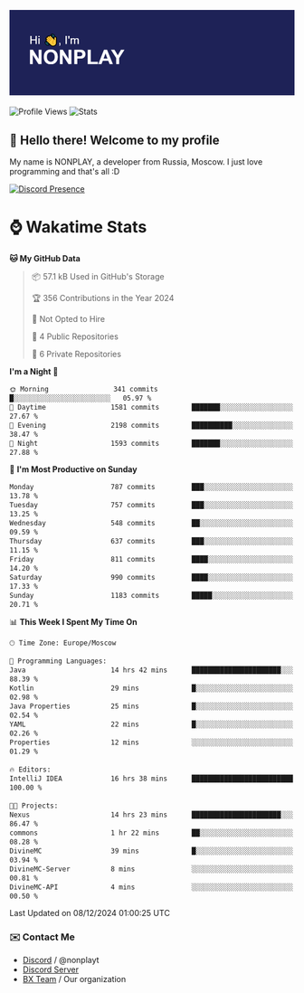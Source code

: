 ![Discord Presence](./header.png)
<br></br>
![Profile Views](https://komarev.com/ghpvc/?username=NONPLAYT&color=blue&style=for-the-badge)
![Stats](https://img.shields.io/badge/0%25-OPTIMIZED-orange?style=for-the-badge)


## :wave: Hello there! Welcome to my profile

My name is NONPLAY, a developer from Russia, Moscow. I just love programming and that's all :D

[![Discord Presence](https://lanyard.cnrad.dev/api/597087584090587177?showDisplayName=true)](https://discord.com/users/597087584090587177) 

# ⌚ Wakatime Stats

<!--START_SECTION:waka-->
**🐱 My GitHub Data** 

> 📦 57.1 kB Used in GitHub's Storage 
 > 
> 🏆 356 Contributions in the Year 2024
 > 
> 🚫 Not Opted to Hire
 > 
> 📜 4 Public Repositories 
 > 
> 🔑 6 Private Repositories 
 > 
**I'm a Night 🦉** 

```text
🌞 Morning                341 commits         █░░░░░░░░░░░░░░░░░░░░░░░░   05.97 % 
🌆 Daytime                1581 commits        ███████░░░░░░░░░░░░░░░░░░   27.67 % 
🌃 Evening                2198 commits        ██████████░░░░░░░░░░░░░░░   38.47 % 
🌙 Night                  1593 commits        ███████░░░░░░░░░░░░░░░░░░   27.88 % 
```
📅 **I'm Most Productive on Sunday** 

```text
Monday                   787 commits         ███░░░░░░░░░░░░░░░░░░░░░░   13.78 % 
Tuesday                  757 commits         ███░░░░░░░░░░░░░░░░░░░░░░   13.25 % 
Wednesday                548 commits         ██░░░░░░░░░░░░░░░░░░░░░░░   09.59 % 
Thursday                 637 commits         ███░░░░░░░░░░░░░░░░░░░░░░   11.15 % 
Friday                   811 commits         ████░░░░░░░░░░░░░░░░░░░░░   14.20 % 
Saturday                 990 commits         ████░░░░░░░░░░░░░░░░░░░░░   17.33 % 
Sunday                   1183 commits        █████░░░░░░░░░░░░░░░░░░░░   20.71 % 
```


📊 **This Week I Spent My Time On** 

```text
🕑︎ Time Zone: Europe/Moscow

💬 Programming Languages: 
Java                     14 hrs 42 mins      ██████████████████████░░░   88.39 % 
Kotlin                   29 mins             █░░░░░░░░░░░░░░░░░░░░░░░░   02.98 % 
Java Properties          25 mins             █░░░░░░░░░░░░░░░░░░░░░░░░   02.54 % 
YAML                     22 mins             █░░░░░░░░░░░░░░░░░░░░░░░░   02.26 % 
Properties               12 mins             ░░░░░░░░░░░░░░░░░░░░░░░░░   01.29 % 

🔥 Editors: 
IntelliJ IDEA            16 hrs 38 mins      █████████████████████████   100.00 % 

🐱‍💻 Projects: 
Nexus                    14 hrs 23 mins      ██████████████████████░░░   86.47 % 
commons                  1 hr 22 mins        ██░░░░░░░░░░░░░░░░░░░░░░░   08.28 % 
DivineMC                 39 mins             █░░░░░░░░░░░░░░░░░░░░░░░░   03.94 % 
DivineMC-Server          8 mins              ░░░░░░░░░░░░░░░░░░░░░░░░░   00.81 % 
DivineMC-API             4 mins              ░░░░░░░░░░░░░░░░░░░░░░░░░   00.50 % 
```


 Last Updated on 08/12/2024 01:00:25 UTC
<!--END_SECTION:waka-->

### ✉️ Contact Me

- [Discord](https://discord.com/users/597087584090587177) / @nonplayt
- [Discord Server](https://discord.gg/p7cxhw7E2M)
- [BX Team](https://github.com/BX-Team) / Our organization
